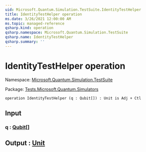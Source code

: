 ```yaml
---
uid: Microsoft.Quantum.Simulation.TestSuite.IdentityTestHelper
title: IdentityTestHelper operation
ms.date: 3/26/2021 12:00:00 AM
ms.topic: managed-reference
qsharp.kind: operation
qsharp.namespace: Microsoft.Quantum.Simulation.TestSuite
qsharp.name: IdentityTestHelper
qsharp.summary: ''
---
```


# IdentityTestHelper operation

Namespace: [Microsoft.Quantum.Simulation.TestSuite](xref:Microsoft.Quantum.Simulation.TestSuite)

Package: [Tests.Microsoft.Quantum.Simulators](https://nuget.org/packages/Tests.Microsoft.Quantum.Simulators)




```qsharp
operation IdentityTestHelper (q : Qubit[]) : Unit is Adj + Ctl
```


## Input

### q : [Qubit](xref:microsoft.quantum.lang-ref.qubit)[]





## Output : [Unit](xref:microsoft.quantum.lang-ref.unit)

